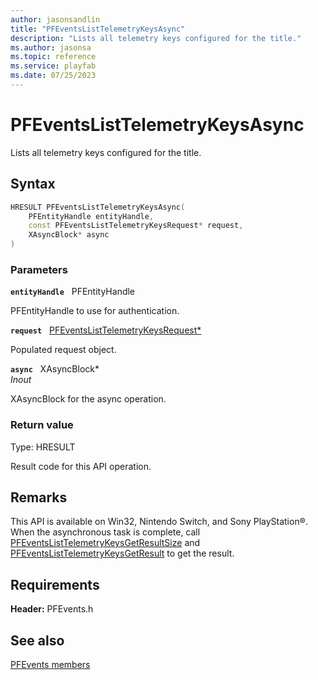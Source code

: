 ```yaml
---
author: jasonsandlin
title: "PFEventsListTelemetryKeysAsync"
description: "Lists all telemetry keys configured for the title."
ms.author: jasonsa
ms.topic: reference
ms.service: playfab
ms.date: 07/25/2023
---
```


# PFEventsListTelemetryKeysAsync  

Lists all telemetry keys configured for the title.  

## Syntax  
  
```cpp
HRESULT PFEventsListTelemetryKeysAsync(  
    PFEntityHandle entityHandle,  
    const PFEventsListTelemetryKeysRequest* request,  
    XAsyncBlock* async  
)  
```  
  
### Parameters  
  
**`entityHandle`** &nbsp; PFEntityHandle  
  
PFEntityHandle to use for authentication.  
  
**`request`** &nbsp; [PFEventsListTelemetryKeysRequest*](../../pfeventstypes/structs/pfeventslisttelemetrykeysrequest.md)  
  
Populated request object.  
  
**`async`** &nbsp; XAsyncBlock*  
*_Inout_*  
  
XAsyncBlock for the async operation.  
  
  
### Return value
Type: HRESULT
  
Result code for this API operation.
  
## Remarks  
  
This API is available on Win32, Nintendo Switch, and Sony PlayStation®. When the asynchronous task is complete, call [PFEventsListTelemetryKeysGetResultSize](pfeventslisttelemetrykeysgetresultsize.md) and [PFEventsListTelemetryKeysGetResult](pfeventslisttelemetrykeysgetresult.md) to get the result.
  
## Requirements  
  
**Header:** PFEvents.h
  
## See also  
[PFEvents members](../pfevents_members.md)  

  
  
